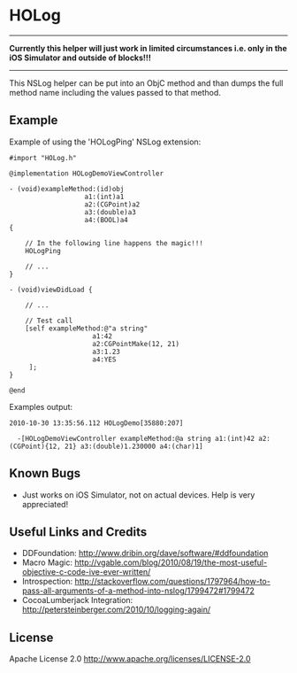 
HOLog
=====

---

**Currently this helper will just work in limited circumstances i.e. only in the iOS Simulator and outside of blocks!!!**
 
---

This NSLog helper can be put into an ObjC method and than dumps the full 
method name including the values passed to that method.

Example
-------

Example of using the 'HOLogPing' NSLog extension: 

	#import "HOLog.h"

	@implementation HOLogDemoViewController

	- (void)exampleMethod:(id)obj 
	                   a1:(int)a1 
	                   a2:(CGPoint)a2
	                   a3:(double)a3 
	                   a4:(BOOL)a4
	{
    
	    // In the following line happens the magic!!!
	    HOLogPing
    
	    // ... 
	}

	- (void)viewDidLoad {
    
	    // ...

	    // Test call
	    [self exampleMethod:@"a string"
	                     a1:42 
	                     a2:CGPointMake(12, 21) 
	                     a3:1.23
	                     a4:YES
	     ];
	}

	@end

Examples output:

	2010-10-30 13:35:56.112 HOLogDemo[35880:207] 

	  -[HOLogDemoViewController exampleMethod:@a string a1:(int)42 a2:(CGPoint){12, 21} a3:(double)1.230000 a4:(char)1]

Known Bugs
----------

  - Just works on iOS Simulator, not on actual devices. Help is very appreciated!

Useful Links and Credits
------------------------

  - DDFoundation: <http://www.dribin.org/dave/software/#ddfoundation>
  - Macro Magic: <http://vgable.com/blog/2010/08/19/the-most-useful-objective-c-code-ive-ever-written/>	
  - Introspection: <http://stackoverflow.com/questions/1797964/how-to-pass-all-arguments-of-a-method-into-nslog/1799472#1799472>
  - CocoaLumberjack Integration: <http://petersteinberger.com/2010/10/logging-again/>


License
-------

Apache License 2.0 http://www.apache.org/licenses/LICENSE-2.0
